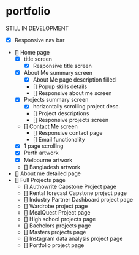 # portfolio

STILL IN DEVELOPMENT

- [X] Responsive nav bar
- [] Home page
    - [X] title screen
        - [X] Responsive title screen
    - [X] About Me summary screen
        - [X] About Me page description filled
        - [] Popup skills details
        - [] Responsive about me screen
    - [X] Projects summary screen
        - [X] horizontally scrolling project desc.
        - [] Project descriptions
        - [] Responsive projects screen
    - [] Contact Me screen
        - [] Responsive contact page
        - [] Email functionality
    - [X] 1 page scrolling
    - [X] Perth artwork
    - [X] Melbourne artwork
    - [] Bangladesh artwork
- [] About me detailed page
- [] Full Projects page
    - [] Authowrite Capstone Project page
    - [] Rental forecast Capstone project page
    - [] Industry Partner Dashboard project page
    - [] Wardrobe project page
    - [] MealQuest Project page
    - [] High school projects page
    - [] Bachelors projects page
    - [] Masters projects page
    - [] Instagram data analysis project page
    - [] Portfolio project page